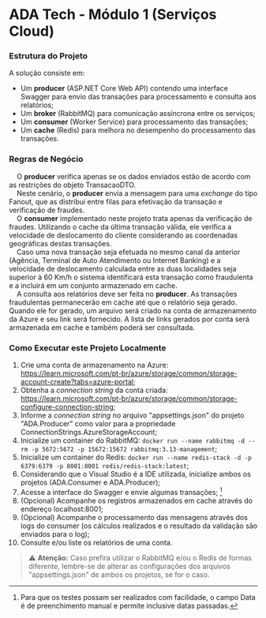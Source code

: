 # ADA Tech - Módulo 1 (Serviços Cloud)

### Estrutura do Projeto
A solução consiste em:
- Um **producer** (ASP.NET Core Web API) contendo uma interface Swagger para envio das transações para processamento e consulta aos relatórios;
- Um **broker** (RabbitMQ) para comunicação assíncrona entre os serviços;
- Um **consumer** (Worker Service) para processamento das transações;
- Um **cache** (Redis) para melhora no desempenho do processamento das transações.

### Regras de Negócio
&nbsp; &nbsp; O **producer** verifica apenas se os dados enviados estão de acordo com as restrições do objeto TransacaoDTO.\
&nbsp; &nbsp; Neste cenário, o **producer** envia a mensagem para uma *exchange* do tipo Fanout, que as distribui entre filas para efetivação da transação e verificação de fraudes.\
&nbsp; &nbsp; O **consumer** implementado neste projeto trata apenas da verificação de fraudes. Utilizando o cache da última transação válida, ele verifica a velocidade de deslocamento do cliente considerando as coordenadas geográficas destas transações.\
&nbsp; &nbsp; Caso uma nova transação seja efetuada no mesmo canal da anterior (Agência, Terminal de Auto Atendimento ou Internet Banking) e a velocidade de deslocamento calculada entre as duas localidades seja superior à 60 Km/h o sistema identificará esta transação como fraudulenta e a incluirá em um conjunto armazenado em cache.\
&nbsp; &nbsp; A consulta aos relatórios deve ser feita no **producer**. As transações fraudulentas permanecerão em cache até que o relatório seja gerado. Quando ele for gerado, um arquivo será criado na conta de armazenamento da Azure e seu link será fornecido. A lista de links gerados por conta será armazenada em cache e também poderá ser consultada.

### Como Executar este Projeto Localmente

1. Crie uma conta de armazenamento na Azure: https://learn.microsoft.com/pt-br/azure/storage/common/storage-account-create?tabs=azure-portal;
2. Obtenha a *connection string* da conta criada: https://learn.microsoft.com/pt-br/azure/storage/common/storage-configure-connection-string;
3. Informe a *connection string* no arquivo "appsettings.json" do projeto "ADA.Producer" como valor para a propriedade ConnectionStrings.AzureStorageAccount;
4. Inicialize um container do RabbitMQ: ` docker run --name rabbitmq -d --rm -p 5672:5672 -p 15672:15672 rabbitmq:3.13-management `;
5. Inicialize um container do Redis: ` docker run --name redis-stack -d -p 6379:6379 -p 8001:8001 redis/redis-stack:latest `;
6. Considerando que o Visual Studio é a IDE utilizada, inicialize ambos os projetos (ADA.Consumer e ADA.Producer);
7. Acesse a interface do Swagger e envie algumas transações; [^1]
8. (Opcional) Acompanhe os registros armazenados em cache através do endereço localhost:8001;
9. (Opcional) Acompanhe o processamento das mensagens através dos logs do consumer (os cálculos realizados e o resultado da validação são enviados para o log);
10. Consulte e/ou liste os relatórios de uma conta.

> :warning: **Atenção:** Caso prefira utilizar o RabbitMQ e/ou o Redis de formas diferente, lembre-se de alterar as configurações dos arquivos "appsettings.json" de ambos os projetos, se for o caso.

[^1]: Para que os testes possam ser realizados com facilidade, o campo Data é de preenchimento manual e permite inclusive datas passadas.